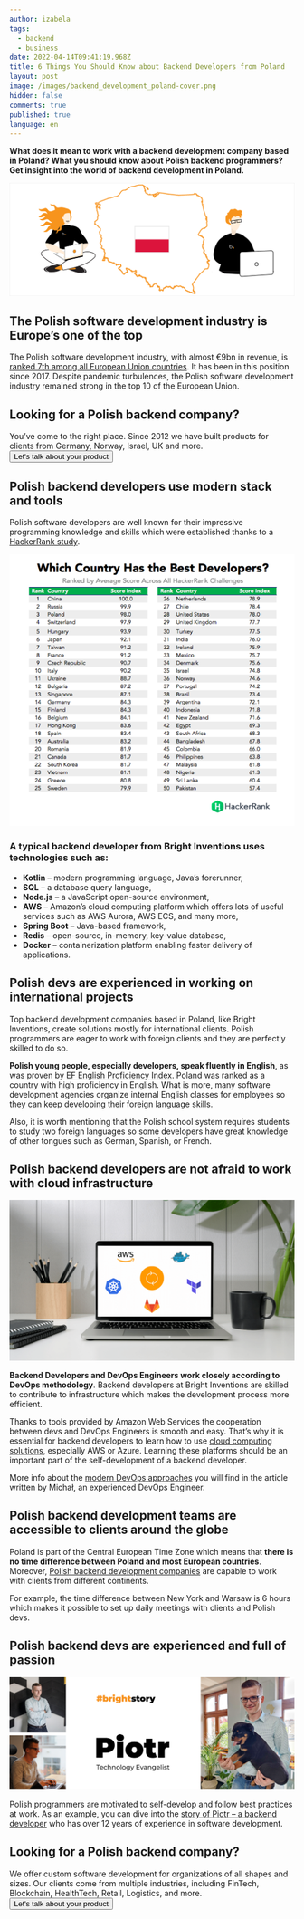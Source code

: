 ```yaml
---
author: izabela
tags:
  - backend
  - business
date: 2022-04-14T09:41:19.968Z
title: 6 Things You Should Know about Backend Developers from Poland
layout: post
image: /images/backend_development_poland-cover.png
hidden: false
comments: true
published: true
language: en
---
```

**What does it mean to work with a backend development company based in Poland? What you should know about Polish backend programmers? Get insight into the world of backend development in Poland.**

![backend development company Poland](../../static/images/backend_development_poland-cover.png "")

## The Polish software development industry is Europe’s one of the top

The Polish software development industry, with almost €9bn in revenue, is [ranked 7th among all European Union countries](https://www.ibisworld.com/poland/industry-statistics/software-development/3595/). It has been in this position since 2017. Despite pandemic turbulences, the Polish software development industry remained strong in the top 10 of the European Union.

<div className="block-button"><h2>Looking for a Polish backend company?</h2><div>You’ve come to the right place. Since 2012 we have built products for clients from Germany, Norway, Israel, UK and more. </div><a href="/start-project"><button>Let's talk about your product</button></a></div>

## Polish backend developers use modern stack and tools

Polish software developers are well known for their impressive programming knowledge and skills which were established thanks to a [HackerRank study](https://blog.hackerrank.com/which-country-would-win-in-the-programming-olympics/). 

<center>

![backend development Poland](../../static/images/hackerrank_polish_developers.png "")

</center>

### A typical backend developer from Bright Inventions uses technologies such as:

* **Kotlin** – modern programming language, Java’s forerunner,
* **SQL** – a database query language,
* **Node.js** – a JavaScript open-source environment,
* **AWS** – Amazon’s cloud computing platform which offers lots of useful services such as AWS Aurora, AWS ECS, and many more,
* **Spring Boot** – Java-based framework,
* **Redis** – open-source, in-memory, key-value database,
* **Docker** – containerization platform enabling faster delivery of applications.

## Polish devs are experienced in working on international projects

Top backend development companies based in Poland, like Bright Inventions, create solutions mostly for international clients. Polish programmers are eager to work with foreign clients and they are perfectly skilled to do so.

**Polish young people, especially developers, speak fluently in English**, as was proven by [EF English Proficiency Index](https://www.ef.com/assetscdn/WIBIwq6RdJvcD9bc8RMd/cefcom-epi-site/reports/2021/ef-epi-2021-english.pdf). Poland was ranked as a country with high proficiency in English. What is more, many software development agencies organize internal English classes for employees so they can keep developing their foreign language skills.

Also, it is worth mentioning that the Polish school system requires students to study two foreign languages so some developers have great knowledge of other tongues such as German, Spanish, or French.

## Polish backend developers are not afraid to work with cloud infrastructure

![Polish backend developers](../../static/images/cloud-remote-devops.png "")

**Backend Developers and DevOps Engineers work closely according to DevOps methodology**. Backend developers at Bright Inventions are skilled to contribute to infrastructure which makes the development process more efficient. 

Thanks to tools provided by Amazon Web Services the cooperation between devs and DevOps Engineers is smooth and easy. That’s why it is essential for backend developers to learn how to use [cloud computing solutions](/our-areas/cloud-services), especially AWS or Azure. Learning these platforms should be an important part of the self-development of a backend developer.

More info about the [modern DevOps approaches](/blog/road-to-devops-how-tools-like-aws-cdk-help-with-devops-transition/) you will find in the article written by Michał, an experienced DevOps Engineer.

## Polish backend development teams are accessible to clients around the globe

Poland is part of the Central European Time Zone which means that **there is no time difference between Poland and most European countries**. Moreover, [Polish backend development companies](/) are capable to work with clients from different continents. 

For example, the time difference between New York and Warsaw is 6 hours which makes it possible to set up daily meetings with clients and Polish devs. 

## Polish backend devs are experienced and full of passion

![Polish backend developers](../../static/images/blogpost_brightstory_piotr_b3.png "")

Polish programmers are motivated to self-develop and follow best practices at work. As an example, you can dive into the [story of Piotr – a backend developer](/blog/piotr-team-leader-technology-evangelist) who has over 12 years of experience in software development.

<div className="block-button"><h2>Looking for a Polish backend company?</h2><div>We offer custom software development for organizations of all shapes and sizes. Our clients come from multiple industries, including FinTech, Blockchain, HealthTech, Retail, Logistics, and more.</div><a href="/start-project"><button>Let's talk about your product</button></a></div>
